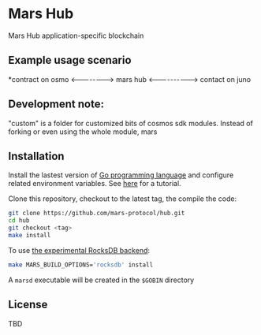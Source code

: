 # Mars Hub

Mars Hub application-specific blockchain


## Example usage scenario
*contract on osmo <--------> mars hub <----------> contact on juno
 

## Development note:

"custom" is a folder for customized bits of cosmos sdk modules.  Instead of forking or even using the whole module, mars 
## Installation

Install the lastest version of [Go programming language](https://go.dev/dl/) and configure related environment variables. See [here](https://github.com/st4k3h0us3/workshops/tree/main/how-to-run-a-validator) for a tutorial.

Clone this repository, checkout to the latest tag, the compile the code:

```bash
git clone https://github.com/mars-protocol/hub.git
cd hub
git checkout <tag>
make install
```

To use [the experimental RocksDB backend](https://github.com/tendermint/tm-db/pull/237):

```bash
make MARS_BUILD_OPTIONS='rocksdb' install
```

A `marsd` executable will be created in the `$GOBIN` directory

## License

TBD
